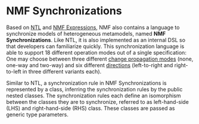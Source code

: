 # NMF Synchronizations

Based on [NTL](../transformations/index.md) and [NMF Expressions](../expressions/index.md), NMF also contains a language to synchronize models of heterogeneous metamodels, named **NMF Synchronizations**. Like NTL, it is also implemented as an internal DSL so that developers can
familiarize quickly. This synchronization language is able to support 18 different operation modes out of a single specification: One may choose between three different [change propagation modes](ChangePropagationMode.md) (none, one-way and two-way) and six different
[directions](SynchronizationDirection.md) (left-to-right and right-to-left in three different variants each).

Similar to NTL, a synchronization rule in NMF Synchronizations is represented by a class, inferring the synchronization rules by the public nested classes.
The synchronization rules each define an isomorphism between the classes they
are to synchronize, referred to as left-hand-side (LHS) and right-hand-side (RHS)
class. These classes are passed as generic type parameters.
